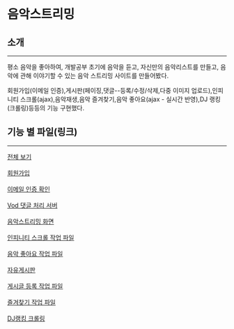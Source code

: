 # 음악스트리밍


## 소개
---
평소 음악을 좋아하여, 개발공부 초기에 음악을 듣고, 자신만의 음악리스트를 만들고, 음악에 관해 이야기할 수 있는 음악 스트리밍 사이트를 만들어봤다.

회원가입(이메일 인증),게시판(페이징,댓글--등록/수정/삭제,다중 이미지 업로드),인피니티 스크롤(ajax),음악재생,음악 즐겨찾기,음악 좋아요(ajax - 실시간 반영),DJ 랭킹(크롤링)등등의 기능 구현했다.

## 기능 별 파일(링크)
---

  <a href="https://github.com/DalioKim/musicStreaming/tree/master">전체 보기</a></br></br>
  <a href="https://github.com/DalioKim/musicStreaming/blob/master/appRegister.php">회원가입</a></br></br>
  <a href="https://github.com/DalioKim/musicStreaming/blob/master/app_email_check.php">이메일 인증 확인</a></br></br>
  <a href="https://github.com/DalioKim/nuTube_server/blob/master/upload_comment.php">Vod 댓글 처리 서버</a></br></br>
  <a href="https://github.com/DalioKim/musicStreaming/blob/master/electronic.php">음악스트리밍 화면</a></br></br>
  <a href="https://github.com/DalioKim/musicStreaming/blob/master/elec_infiniti.php">인피니티 스크롤 작업 파일</a></br></br>
  <a href="https://github.com/DalioKim/musicStreaming/blob/master/elec_like_ok.php">음악 좋아요 작업 파일</a></br></br>
  <a href="https://github.com/DalioKim/musicStreaming/blob/master/free_board.php">자유게시판</a></br></br>
  <a href="https://github.com/DalioKim/musicStreaming/blob/master/wrtie(%EB%8B%A4%EC%A4%91%EC%9D%B4%EB%AF%B8%EC%A7%80%EC%84%B1%EA%B3%B5).php">게시글 등록 작업 파일</a></br></br>
  <a href="https://github.com/DalioKim/musicStreaming/blob/master/update_favorite.php">즐겨찾기 작업 파일</a></br></br>
  <a href="https://github.com/DalioKim/musicStreaming/blob/master/crawling.js">DJ랭킹 크롤링</a></br></br>
 </br></br>
